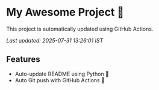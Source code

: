 # My Awesome Project 🚀

This project is automatically updated using GitHub Actions.

_Last updated: 2025-07-31 13:26:01 IST_

## Features
- Auto-update README using Python 🐍
- Auto Git push with GitHub Actions 🤖
